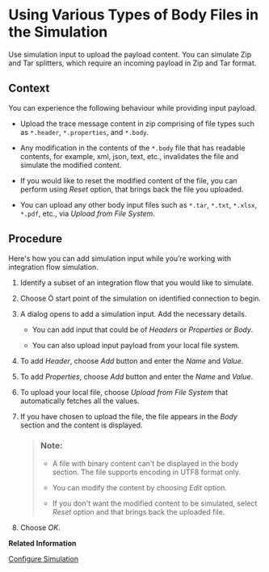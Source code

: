 <!-- loio2e3cf3b4b8e7458195c0f03fe400e050 -->

<link rel="stylesheet" type="text/css" href="../css/sap-icons.css"/>

# Using Various Types of Body Files in the Simulation

Use simulation input to upload the payload content. You can simulate Zip and Tar splitters, which require an incoming payload in Zip and Tar format.



## Context

You can experience the following behaviour while providing input payload.

-   Upload the trace message content in zip comprising of file types such as `*.header`, `*.properties`, and `*.body`.

-   Any modification in the contents of the `*.body` file that has readable contents, for example, xml, json, text, etc., invalidates the file and simulate the modified content.
-   If you would like to reset the modified content of the file, you can perform using *Reset* option, that brings back the file you uploaded.
-   You can upload any other body input files such as `*.tar`, `*.txt`, `*.xlsx`, `*.pdf`, etc., via *Upload from File System*.



## Procedure

Here's how you can add simulation input while you’re working with integration flow simulation.

1.  Identify a subset of an integration flow that you would like to simulate.

2.  Choose <span class="SAP-icons"></span> start point of the simulation on identified connection to begin.

3.  A dialog opens to add a simulation input. Add the necessary details.

    -   You can add input that could be of *Headers* or *Properties* or *Body*.

    -   You can also upload input payload from your local file system.

4.  To add *Header*, choose *Add* button and enter the *Name* and *Value*.

5.  To add *Properties*, choose *Add* button and enter the *Name* and *Value*.

6.  To upload your local file, choose *Upload from File System* that automatically fetches all the values.

7.  If you have chosen to upload the file, the file appears in the *Body* section and the content is displayed.

    > ### Note:  
    > -   A file with binary content can't be displayed in the body section. The file supports encoding in UTF8 format only.
    > 
    > -   You can modify the content by choosing *Edit* option.
    > 
    > -   If you don't want the modified content to be simulated, select *Reset* option and that brings back the uploaded file.

8.  Choose *OK*.


**Related Information**  


[Configure Simulation](configure-simulation-45a71f8.md "Use Simulation feature to test an integration flow and check the desired outcome even before the deployment.")

